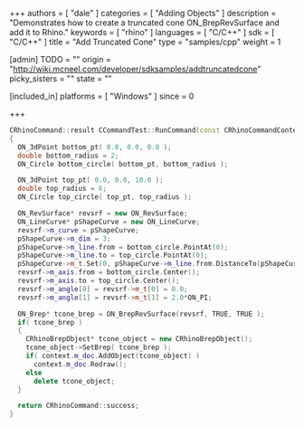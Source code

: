 +++
authors = [ "dale" ]
categories = [ "Adding Objects" ]
description = "Demonstrates how to create a truncated cone ON_BrepRevSurface and add it to Rhino."
keywords = [ "rhino" ]
languages = [ "C/C++" ]
sdk = [ "C/C++" ]
title = "Add Truncated Cone"
type = "samples/cpp"
weight = 1

[admin]
TODO = ""
origin = "http://wiki.mcneel.com/developer/sdksamples/addtruncatedcone"
picky_sisters = ""
state = ""

[included_in]
platforms = [ "Windows" ]
since = 0

+++

```cpp
CRhinoCommand::result CCommandTest::RunCommand(const CRhinoCommandContext& context)
{
  ON_3dPoint bottom_pt( 0.0, 0.0, 0.0 );
  double bottom_radius = 2;
  ON_Circle bottom_circle( bottom_pt, bottom_radius );

  ON_3dPoint top_pt( 0.0, 0.0, 10.0 );
  double top_radius = 6;
  ON_Circle top_circle( top_pt, top_radius );

  ON_RevSurface* revsrf = new ON_RevSurface;
  ON_LineCurve* pShapeCurve = new ON_LineCurve;
  revsrf->m_curve = pShapeCurve;
  pShapeCurve->m_dim = 3;
  pShapeCurve->m_line.from = bottom_circle.PointAt(0);
  pShapeCurve->m_line.to = top_circle.PointAt(0);
  pShapeCurve->m_t.Set(0, pShapeCurve->m_line.from.DistanceTo(pShapeCurve->m_line.to));
  revsrf->m_axis.from = bottom_circle.Center();
  revsrf->m_axis.to = top_circle.Center();
  revsrf->m_angle[0] = revsrf->m_t[0] = 0.0;
  revsrf->m_angle[1] = revsrf->m_t[1] = 2.0*ON_PI;

  ON_Brep* tcone_brep = ON_BrepRevSurface(revsrf, TRUE, TRUE );
  if( tcone_brep )
  {
    CRhinoBrepObject* tcone_object = new CRhinoBrepObject();
    tcone_object->SetBrep( tcone_brep );
    if( context.m_doc.AddObject(tcone_object) )
      context.m_doc.Redraw();
    else
      delete tcone_object;
  }

  return CRhinoCommand::success;
}
```

